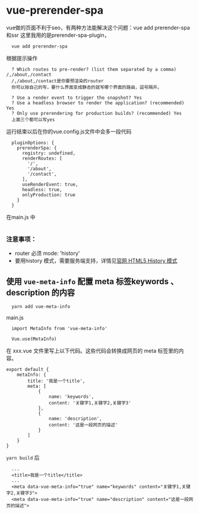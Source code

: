 # vue-prerender-spa

vue做的页面不利于seo，有两种方法能解决这个问题：vue add prerender-spa和ssr
这里我用的是prerender-spa-plugin，

```
  vue add prerender-spa
```

根据提示操作

```
  ? Which routes to pre-render? (list them separated by a comma) /,/about,/contact
  /,/about,/contact是你要预渲染的router
  你可以按自己的写，要什么界面变成静态的就写哪个界面的路由，逗号隔开。

  ? Use a render event to trigger the snapshot? Yes
  ? Use a headless browser to render the application? (recommended) Yes
  ? Only use prerendering for production builds? (recommended) Yes
  上面三个都可以写yes
```
运行结束以后在你的vue.config.js文件中会多一段代码

```
  pluginOptions: {
    prerenderSpa: {
      registry: undefined,
      renderRoutes: [
        '/',
        '/about',
        '/contact',
      ],
      useRenderEvent: true,
      headless: true,
      onlyProduction: true
    }
  }
```

在main.js 中

```

```

### 注意事项：
  * router 必须  mode: 'history'
  * 要用history 模式，需要服务端支持，详情见[官网 HTML5 History 模式](https://router.vuejs.org/zh/guide/essentials/history-mode.html)


## 使用 `vue-meta-info` 配置 meta 标签keywords 、 description 的内容

```
  yarn add vue-meta-info
```

main.js

```
  import MetaInfo from 'vue-meta-info'
 
  Vue.use(MetaInfo)

```

在 xxx.vue 文件里写上以下代码。这些代码会转换成网页的 meta 标签里的内容。

```
export default {
    metaInfo: {
        title: '我是一个title',
        meta: [
            {
                name: 'keywords',
                content: '关键字1,关键字2,关键字3'
            },
            {
                name: 'description',
                content: '这是一段网页的描述'
            }
        ]
    }
}
```

`yarn build` 后

```
  ...
  <title>我是一个title</title>
  ...
  <meta data-vue-meta-info="true" name="keywords" content="关键字1,关键字2,关键字3">
  <meta data-vue-meta-info="true" name="description" content="这是一段网页的描述">
```
